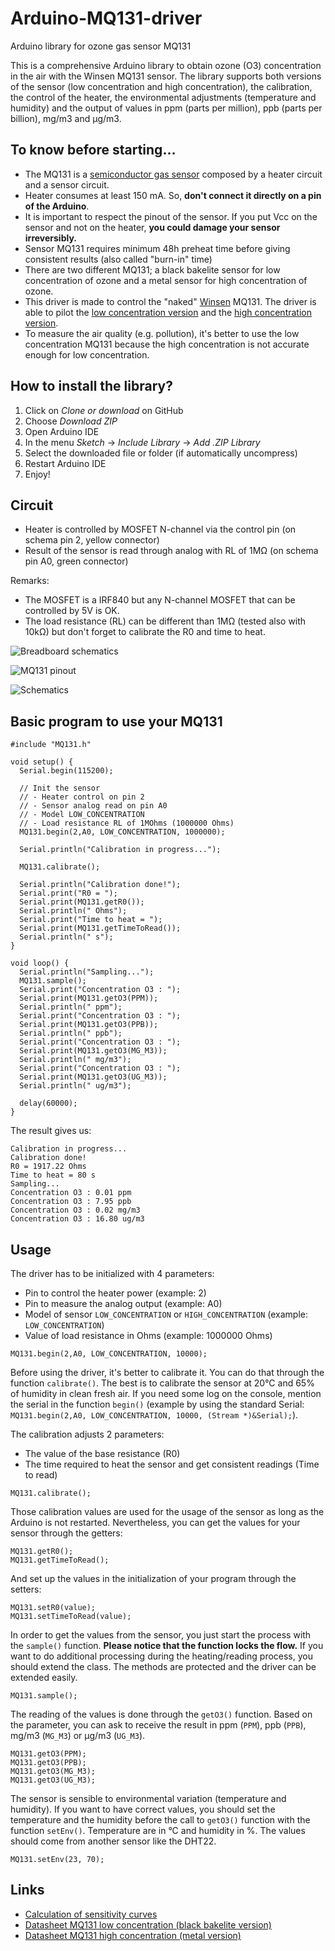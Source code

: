 # Arduino-MQ131-driver
Arduino library for ozone gas sensor MQ131

 This is a comprehensive Arduino library to obtain ozone (O3) concentration in the air with the Winsen MQ131 sensor. The library supports both versions of the sensor (low concentration and high concentration), the calibration, the control of the heater, the environmental adjustments (temperature and humidity) and the output of values in ppm (parts per million), ppb (parts per billion), mg/m3 and µg/m3.

## To know before starting...
 * The MQ131 is a [semiconductor gas sensor](https://en.wikipedia.org/wiki/Gas_detector#Semiconductor) composed by a heater circuit and a sensor circuit.
 * Heater consumes at least 150 mA. So, __don't connect it directly on a pin of the Arduino__.
 * It is important to respect the pinout of the sensor. If you put Vcc on the sensor and not on the heater, __you could damage your sensor irreversibly.__ 
 * Sensor MQ131 requires minimum 48h preheat time before giving consistent results (also called "burn-in" time)
 * There are two different MQ131; a black bakelite sensor for low concentration of ozone and a metal sensor for high concentration of ozone.
 * This driver is made to control the "naked" [Winsen](https://www.winsen-sensor.com) MQ131. The driver is able to pilot the [low concentration version](https://github.com/ostaquet/Arduino-MQ131-driver/blob/master/extras/datasheet/MQ131-low-concentration.pdf) and the [high concentration version](https://github.com/ostaquet/Arduino-MQ131-driver/blob/master/extras/datasheet/MQ131-high-concentration.pdf).
 * To measure the air quality (e.g. pollution), it's better to use the low concentration MQ131 because the high concentration is not accurate enough for low concentration.
 
## How to install the library?
 1. Click on *Clone or download* on GitHub
 2. Choose *Download ZIP*
 3. Open Arduino IDE
 4. In the menu *Sketch* -> *Include Library* -> *Add .ZIP Library*
 5. Select the downloaded file or folder (if automatically uncompress)
 6. Restart Arduino IDE
 7. Enjoy!
 
## Circuit
 * Heater is controlled by MOSFET N-channel via the control pin (on schema pin 2, yellow connector)
 * Result of the sensor is read through analog with RL of 1MΩ (on schema pin A0, green connector)
 
Remarks:
 * The MOSFET is a IRF840 but any N-channel MOSFET that can be controlled by 5V is OK.
 * The load resistance (RL) can be different than 1MΩ (tested also with 10kΩ) but don't forget to calibrate the R0 and time to heat.

![Breadboard schematics](extras/img/MQ131_bb.png)

![MQ131 pinout](extras/img/MQ131_pinout.png)

![Schematics](extras/img/MQ131_schem.png)

## Basic program to use your MQ131
```
#include "MQ131.h"

void setup() {
  Serial.begin(115200);

  // Init the sensor
  // - Heater control on pin 2
  // - Sensor analog read on pin A0
  // - Model LOW_CONCENTRATION
  // - Load resistance RL of 1MOhms (1000000 Ohms)
  MQ131.begin(2,A0, LOW_CONCENTRATION, 1000000);  

  Serial.println("Calibration in progress...");
  
  MQ131.calibrate();
  
  Serial.println("Calibration done!");
  Serial.print("R0 = ");
  Serial.print(MQ131.getR0());
  Serial.println(" Ohms");
  Serial.print("Time to heat = ");
  Serial.print(MQ131.getTimeToRead());
  Serial.println(" s");
}

void loop() {
  Serial.println("Sampling...");
  MQ131.sample();
  Serial.print("Concentration O3 : ");
  Serial.print(MQ131.getO3(PPM));
  Serial.println(" ppm");
  Serial.print("Concentration O3 : ");
  Serial.print(MQ131.getO3(PPB));
  Serial.println(" ppb");
  Serial.print("Concentration O3 : ");
  Serial.print(MQ131.getO3(MG_M3));
  Serial.println(" mg/m3");
  Serial.print("Concentration O3 : ");
  Serial.print(MQ131.getO3(UG_M3));
  Serial.println(" ug/m3");

  delay(60000);
}
```

The result gives us:
```
Calibration in progress...
Calibration done!
R0 = 1917.22 Ohms
Time to heat = 80 s
Sampling...
Concentration O3 : 0.01 ppm
Concentration O3 : 7.95 ppb
Concentration O3 : 0.02 mg/m3
Concentration O3 : 16.80 ug/m3
```

## Usage
The driver has to be initialized with 4 parameters:
 * Pin to control the heater power (example: 2)
 * Pin to measure the analog output (example: A0)
 * Model of sensor `LOW_CONCENTRATION` or `HIGH_CONCENTRATION` (example: `LOW_CONCENTRATION`)
 * Value of load resistance in Ohms (example: 1000000 Ohms)
```
MQ131.begin(2,A0, LOW_CONCENTRATION, 10000);
```

Before using the driver, it's better to calibrate it. You can do that through the function `calibrate()`. The best is to calibrate the sensor at 20°C and 65% of humidity in clean fresh air. If you need some log on the console, mention the serial in the function `begin()` (example by using the standard Serial: `MQ131.begin(2,A0, LOW_CONCENTRATION, 10000, (Stream *)&Serial);`).

The calibration adjusts 2 parameters:
 * The value of the base resistance (R0)
 * The time required to heat the sensor and get consistent readings (Time to read)
```
MQ131.calibrate();
```

Those calibration values are used for the usage of the sensor as long as the Arduino is not restarted. Nevertheless, you can get the values for your sensor through the getters:
```
MQ131.getR0();
MQ131.getTimeToRead();
```

And set up the values in the initialization of your program through the setters:
```
MQ131.setR0(value);
MQ131.setTimeToRead(value);
```

In order to get the values from the sensor, you just start the process with the `sample()` function. **Please notice that the function locks the flow.** If you want to do additional processing during the heating/reading process, you should extend the class. The methods are protected and the driver can be extended easily.
```
MQ131.sample();
```

The reading of the values is done through the `getO3()` function. Based on the parameter, you can ask to receive the result in ppm (`PPM`), ppb (`PPB`), mg/m3 (`MG_M3`) or µg/m3 (`UG_M3`).
```
MQ131.getO3(PPM);
MQ131.getO3(PPB);
MQ131.getO3(MG_M3);
MQ131.getO3(UG_M3);
```

The sensor is sensible to environmental variation (temperature and humidity). If you want to have correct values, you should set the temperature and the humidity before the call to `getO3()` function with the function `setEnv()`. Temperature are in °C and humidity in %. The values should come from another sensor like the DHT22.
```
MQ131.setEnv(23, 70);
```


## Links
 * [Calculation of sensitivity curves](https://github.com/ostaquet/Arduino-MQ131-driver/blob/master/extras/datasheet/Sensitivity_curves.xlsx)
 * [Datasheet MQ131 low concentration (black bakelite version)](https://github.com/ostaquet/Arduino-MQ131-driver/blob/master/extras/datasheet/MQ131-low-concentration.pdf)
 * [Datasheet MQ131 high concentration (metal version)](https://github.com/ostaquet/Arduino-MQ131-driver/blob/master/extras/datasheet/MQ131-high-concentration.pdf)
